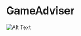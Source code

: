 # GameAdviser

![Alt Text](https://www.google.com/url?sa=i&url=https%3A%2F%2Ftenor.com%2Fview%2Fkirbo-gif-18598276&psig=AOvVaw3IHqWuXFXKLeQC2cSDiqsl&ust=1679133787975000&source=images&cd=vfe&ved=0CA8QjRxqFwoTCOiByPna4v0CFQAAAAAdAAAAABAE.gif)
